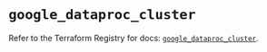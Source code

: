 # `google_dataproc_cluster`

Refer to the Terraform Registry for docs: [`google_dataproc_cluster`](https://registry.terraform.io/providers/hashicorp/google/6.34.1/docs/resources/dataproc_cluster).
